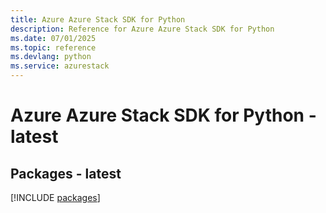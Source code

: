 ```yaml
---
title: Azure Azure Stack SDK for Python
description: Reference for Azure Azure Stack SDK for Python
ms.date: 07/01/2025
ms.topic: reference
ms.devlang: python
ms.service: azurestack
---
```

# Azure Azure Stack SDK for Python - latest
## Packages - latest
[!INCLUDE [packages](azure-stack-index.md)]